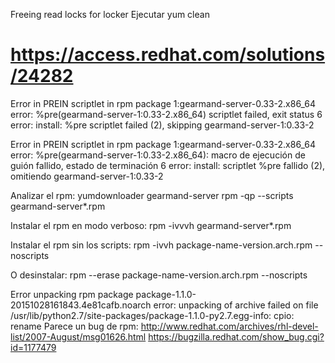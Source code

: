 Freeing read locks for locker
  Ejecutar yum clean



# https://access.redhat.com/solutions/24282
Error in PREIN scriptlet in rpm package 1:gearmand-server-0.33-2.x86_64
error: %pre(gearmand-server-1:0.33-2.x86_64) scriptlet failed, exit status 6
error:   install: %pre scriptlet failed (2), skipping gearmand-server-1:0.33-2

Error in PREIN scriptlet in rpm package 1:gearmand-server-0.33-2.x86_64
error: %pre(gearmand-server-1:0.33-2.x86_64): macro de ejecución de guión fallido, estado de terminación 6
error:   install: scriptlet %pre fallido (2), omitiendo gearmand-server-1:0.33-2

Analizar el rpm:
yumdownloader gearmand-server
rpm -qp --scripts gearmand-server*.rpm

Instalar el rpm en modo verboso:
rpm -ivvvh gearmand-server*.rpm

Instalar el rpm sin los scripts:
rpm -ivvh package-name-version.arch.rpm --noscripts

O desinstalar:
rpm --erase package-name-version.arch.rpm --noscripts



Error unpacking rpm package package-1.1.0-20151028161843.4e81cafb.noarch
error: unpacking of archive failed on file /usr/lib/python2.7/site-packages/package-1.1.0-py2.7.egg-info: cpio: rename
Parece un bug de rpm:
http://www.redhat.com/archives/rhl-devel-list/2007-August/msg01626.html
https://bugzilla.redhat.com/show_bug.cgi?id=1177479

